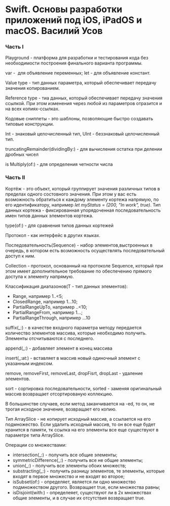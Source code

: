 # Swift. Основы разработки приложений под iOS, iPadOS и macOS. Василий Усов
 
 ### Часть I
 
 Playground - платформа для разработки и тестирования кода без необходимости построения финального варианта программы.
 
 var -  для объявление переменных; let - для объявление констант.
 
 Value type - тип данных параметра, который обеспечивает передачу значения копированием.
 
 Reference type - тиа данных, который обеспечивает передачу значения ссылкой. При этом изменения через любой из параметров отразится и на всех копиях-ссылках.
 
 Кодовые сниппеты - это шаблоны, позволяющие быстро создавать типовые конструкции.
 
 Int - знаковый целочисленный тип, UInt - беззнаковый целочисленный тип.
 
 truncatingRemainder(dividingBy:) - для вычисления остатка при делении дробных чисел
 
 is Multiply(of:) - для определения четности числа
 
  ### Часть II
  
  Кортёж - это объект, который группирует значения различных типов в пределах одного состовного значения. При этом у вас есть возможность обратиться к каждому элементу кортежа напрямую, по его идентификатору, например *let myStatus = (200, "In work", true)*. Тип данных кортежа - фиксированная упорядоченная последовательность имен типов данных элементов кортежа.
 
type(of:) - для сравнения типов данных кортежей

Протокол - как интерфейс в других языках.

Последовательность(Sequence) - набор элементов,выстроенных в очередь, в котором есть возможность осуществлять последовательный доступ к ним.

Collection - протокол, основанный на протоколе Sequence, который при этом имеет дополнительное требование по обеспечению прямого доступа к элементу напрямую.

Классификация диапазонов(T - тип данных элементов):
* Range<T>, например 1..<5;
* ClosedRange<T>, например 1...10;
* PartialRangeUpTo<T>, например ..<10;
* PartialRangeFrom<T>, например 1...;
* PartialRangeThrough<T>, например ...10

suffix(_:) - в качестве входного параметра методу передается количество элементов массива, которые необходимо получить. Элементы отсчитываются с последнего.

append(_:) - добавляет элемент в конец массива

insert(_:at:) -  вставляет в массив новый одиночный элемент с указанным индексом.

remove, removeFirst, removeLast, dropFisrt, dropLast - удаление элементов.

sort - сортировка последовательности, sorted - заменяя оригинальный массив возвращает отсортированую коллекцию.

В большинстве случаев, если метод заканчивается на -ed, то он, не трогая исходное значение, возвращает его копию.

Тип ArraySlice - не копирует исходный массив, а ссылается на его подмножество. Если удалить исходный массив, то он все еще будет хранится в памяти, тк ссылка на его элементы все еще существуют в параметре типа ArraySlice.

Операции со множествами:
* intersection(_:) - получить все общие элементы;
* symmetricDifference(_:) - получить все не общие элементы;
* union(_:) - получить все элементы обоих множеств;
* substracting(_:) - получить разницу элементов, те элементы, которые входят в первое множество и не входят во второе;
* isSubset(of:) - определяет, является ли одно множество подмножеством другого. Возвращает true, если множества равны;
* isDisjoint(with:) - определеяет, существуют ли в 2х множествах общие элементы, и в случае их отсутствия возвращает true.
